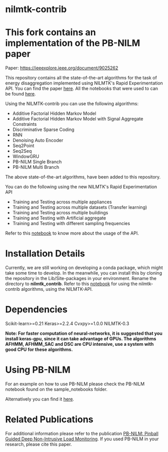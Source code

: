 
# nilmtk-contrib

# This fork contains an implementation of the PB-NILM paper
Paper: https://ieeexplore.ieee.org/document/9025262

This repository contains all the state-of-the-art algorithms for the task of energy disaggregation implemented using NILMTK's Rapid Experimentation API. You can find the paper [here](https://nipunbatra.github.io/papers/batra_buildsys_19.pdf). All the notebooks that were used to can be found [here](https://github.com/nilmtk/buildsys2019-paper-notebooks).



Using the NILMTK-contrib you can use the following algorithms:
 - Additive Factorial Hidden Markov Model
 - Additive Factorial Hidden Markov Model with Signal Aggregate Constraints
 - Discriminative Sparse Coding
 - RNN
 - Denoising Auto Encoder
 - Seq2Point
 - Seq2Seq
 - WindowGRU
 - PB-NILM Single Branch
 - PB-NILM Multi Branch

The above state-of-the-art algorithms, have been added to this repository. 

You can do the following using the new NILMTK's Rapid Experimentation API
 - Training and Testing across multiple appliances
 - Training and Testing across multiple datasets (Transfer learning)
 - Training and Testing across multiple buildings
 - Training and Testing with Artificial aggregate
 - Training and Testing with different sampling frequencies
 
Refer to this [notebook](https://github.com/nilmtk/nilmtk-contrib/blob/master/sample_notebooks/NILMTK%20API%20Tutorial.ipynb) to know more about the usage of the API.

# Installation Details

Currently, we are still working on developing a conda package, which might take some time to develop. In the meanwhile, you can install this by cloning the repository in the Lib/Site-packages  in your environment.  Rename the directory to **nilmtk_contrib**. Refer to this [notebook](https://github.com/nilmtk/nilmtk-contrib/tree/master/sample_notebooks) for using the nilmtk-contrib algorithms, using the NILMTK-API.

# Dependencies

Scikit-learn>=0.21
Keras>=2.2.4 
Cvxpy>=1.0.0
NILMTK-0.3


**Note: For faster computation of neural-networks, it is suggested that you install keras-gpu, since it can take advantage of GPUs. The algorithms AFHMM, AFHMM_SAC and DSC are CPU intensive, use a system with good CPU for these algorithms.**

# Using PB-NILM

For an example on how to use PB-NILM please check the PB-NILM notebook found on the sample_notebooks folder.

Alternatively you can find it [here](https://github.com/ECGomes/nilmtk-contrib/blob/master/sample_notebooks/PB-NILM.ipynb).

# Related Publications
For additional information please refer to the publication [PB-NILM: Pinball Guided Deep Non-Intrusive Load Monitoring](https://ieeexplore.ieee.org/document/9025262).
If you used PB-NILM in your research, please cite this paper.